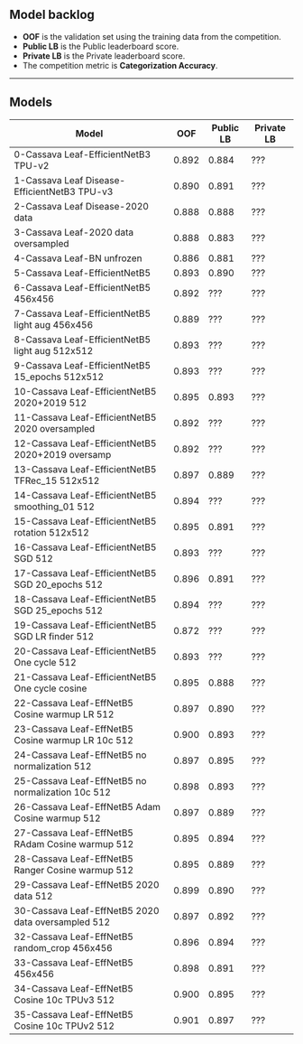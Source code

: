 ## Model backlog
- **OOF** is the validation set using the training data from the competition.
- **Public LB** is the Public leaderboard score.
- **Private LB** is the Private leaderboard score.
- The competition metric is **Categorization Accuracy**.

---

## Models

| Model | OOF | Public LB | Private LB |
|-------|------------|-----------|------------|
| 0-Cassava Leaf-EfficientNetB3 TPU-v2 | 0.892 | 0.884 | ??? |
| 1-Cassava Leaf Disease-EfficientNetB3 TPU-v3 | 0.890 | 0.891 | ??? |
| 2-Cassava Leaf Disease-2020 data | 0.888 | 0.888 | ??? |
| 3-Cassava Leaf-2020 data oversampled | 0.888 | 0.883 | ??? |
| 4-Cassava Leaf-BN unfrozen | 0.886 | 0.881 | ??? |
| 5-Cassava Leaf-EfficientNetB5 | 0.893 | 0.890 | ??? |
| 6-Cassava Leaf-EfficientNetB5 456x456 | 0.892 | ??? | ??? |
| 7-Cassava Leaf-EfficientNetB5 light aug 456x456 | 0.889 | ??? | ??? |
| 8-Cassava Leaf-EfficientNetB5 light aug 512x512 | 0.893 | ??? | ??? |
| 9-Cassava Leaf-EfficientNetB5 15_epochs 512x512 | 0.893 | ??? | ??? |
| 10-Cassava Leaf-EfficientNetB5 2020+2019 512 | 0.895 | 0.893 | ??? |
| 11-Cassava Leaf-EfficientNetB5 2020 oversampled | 0.892 | ??? | ??? |
| 12-Cassava Leaf-EfficientNetB5 2020+2019 oversamp | 0.892 | ??? | ??? |
| 13-Cassava Leaf-EfficientNetB5 TFRec_15 512x512 | 0.897 | 0.889 | ??? |
| 14-Cassava Leaf-EfficientNetB5 smoothing_01 512 | 0.894 | ??? | ??? |
| 15-Cassava Leaf-EfficientNetB5 rotation 512x512 | 0.895 | 0.891 | ??? |
| 16-Cassava Leaf-EfficientNetB5 SGD 512 | 0.893 | ??? | ??? |
| 17-Cassava Leaf-EfficientNetB5 SGD 20_epochs 512 | 0.896 | 0.891 | ??? |
| 18-Cassava Leaf-EfficientNetB5 SGD 25_epochs 512 | 0.894 | ??? | ??? |
| 19-Cassava Leaf-EfficientNetB5 SGD LR finder 512 | 0.872 | ??? | ??? |
| 20-Cassava Leaf-EfficientNetB5 One cycle 512 | 0.893 | ??? | ??? |
| 21-Cassava Leaf-EfficientNetB5 One cycle cosine | 0.895 | 0.888 | ??? |
| 22-Cassava Leaf-EffNetB5 Cosine warmup LR 512 | 0.897 | 0.890 | ??? |
| 23-Cassava Leaf-EffNetB5 Cosine warmup LR 10c 512 | 0.900 | 0.893 | ??? |
| 24-Cassava Leaf-EffNetB5 no normalization 512 | 0.897 | 0.895 | ??? |
| 25-Cassava Leaf-EffNetB5 no normalization 10c 512 | 0.898 | 0.893 | ??? |
| 26-Cassava Leaf-EffNetB5 Adam Cosine warmup 512 | 0.897 | 0.889 | ??? |
| 27-Cassava Leaf-EffNetB5 RAdam Cosine warmup 512 | 0.895 | 0.894 | ??? |
| 28-Cassava Leaf-EffNetB5 Ranger Cosine warmup 512 | 0.895 | 0.889 | ??? |
| 29-Cassava Leaf-EffNetB5 2020 data 512 | 0.899 | 0.890 | ??? |
| 30-Cassava Leaf-EffNetB5 2020 data oversampled 512 | 0.897 | 0.892 | ??? |
| 32-Cassava Leaf-EffNetB5 random_crop 456x456 | 0.896 | 0.894 | ??? |
| 33-Cassava Leaf-EffNetB5 456x456 | 0.898 | 0.891 | ??? |
| 34-Cassava Leaf-EffNetB5 Cosine 10c TPUv3 512 | 0.900 | 0.895 | ??? |
| 35-Cassava Leaf-EffNetB5 Cosine 10c TPUv2 512 | 0.901 | 0.897 | ??? |
